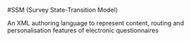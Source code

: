 #SSM (Survey State-Transition Model)

An XML authoring language to represent content, routing and personalisation features of electronic questionnaires
